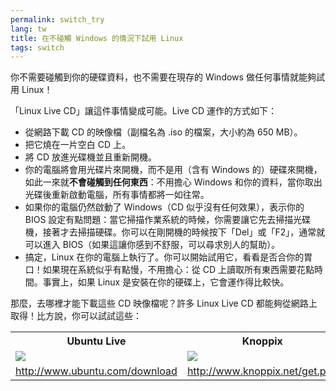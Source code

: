 ```yaml
---
permalink: switch_try
lang: tw
title: 在不碰觸 Windows 的情況下試用 Linux
tags: switch
---
```


你不需要碰觸到你的硬碟資料，也不需要在現存的 Windows 做任何事情就能夠試用 Linux！

「Linux Live CD」讓這件事情變成可能。Live CD 運作的方式如下：

<ul>

<li>從網路下載 CD 的映像檔（副檔名為 .iso 的檔案，大小約為 650 MB）。</li>

<li>把它燒在一片空白 CD 上。</li>

<li>將 CD 放進光碟機並且重新開機。</li>

<li>你的電腦將會用光碟片來開機，而不是用（含有 Windows 的）硬碟來開機，如此一來就<b>不會碰觸到任何東西</b>：不用擔心 Windows 和你的資料，當你取出光碟後重新啟動電腦，所有事情都將一如往常。</li>

<li>如果你的電腦仍然啟動了 Windows（CD 似乎沒有任何效果），表示你的 BIOS 設定有點問題：當它掃描作業系統的時候，你需要讓它先去掃描光碟機，接著才去掃描硬碟。你可以在剛開機的時候按下「Del」或「F2」，通常就可以進入 BIOS（如果這讓你感到不舒服，可以尋求別人的幫助）。</li>

<li>搞定，Linux 在你的電腦上執行了。你可以開始試用它，看看是否合你的胃口！如果現在系統似乎有點慢，不用擔心：從 CD 上讀取所有東西需要花點時間。事實上，如果 Linux 是安裝在你的硬碟上，它會運作得比較快。
</li>

</ul>

那麼，去哪裡才能下載這些 CD 映像檔呢？許多 Linux Live CD 都能夠從網路上取得！比方說，你可以試試這些：

<table cols="2">
<tr>
<th>Ubuntu Live</th>
<th>Knoppix</th>
</tr>

<tr>
<td><a href="Images/ubuntu.png"><img src="Images/ubuntu_thumbnail.png" /></a></td>
<td><a href="Images/knoppix.png"><img src="Images/knoppix_thumbnail.png" /></a></td>
</tr>

<tr>
<td><a 
href="http://www.ubuntu.com/download">http://www.ubuntu.com/download</a></td>
<td><a 
href="http://www.knoppix.net/get.php">http://www.knoppix.net/get.php</a></td>
</tr>

</table>

